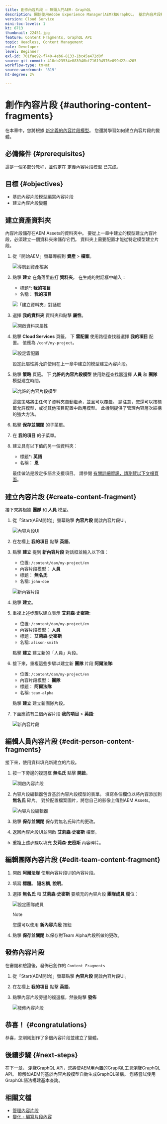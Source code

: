 ```yaml
---
title: 創作內容片段 — 無頭入門AEM- GraphQL
description: 開始使用Adobe Experience Manager(AEM)和GraphQL。 基於內容片段模型建立和編輯新的內容片段。 瞭解如何建立內容片段的變體。
version: Cloud Service
mini-toc-levels: 1
kt: 6713
thumbnail: 22451.jpg
feature: Content Fragments, GraphQL API
topic: Headless, Content Management
role: Developer
level: Beginner
exl-id: 701fae92-f740-4eb6-8133-1bc45a472d0f
source-git-commit: 410eb23534e083940bf716194576e099d22ca205
workflow-type: tm+mt
source-wordcount: '819'
ht-degree: 2%

---
```


# 創作內容片段 {#authoring-content-fragments}

在本章中，您將根據 [新定義的內容片段模型](./content-fragment-models.md)。 您還將學習如何建立內容片段的變體。

## 必備條件 {#prerequisites}

這是一個多部分教程，並假定在 [定義內容片段模型](./content-fragment-models.md) 已完成。

## 目標 {#objectives}

* 基於內容片段模型編寫內容片段
* 建立內容片段變體

## 建立資產資料夾

內容片段儲存在AEM Assets的資料夾中。 要從上一章中建立的模型建立內容片段，必須建立一個資料夾來儲存它們。 資料夾上需要配置才能從特定模型建立片段。

1. 從「開始AEM」螢幕導航到 **資產** > **檔案**。

   ![導航到資產檔案](assets/author-content-fragments/navigate-assets-files.png)

1. 點擊 **建立** 在角落里敲打 **資料夾**。 在生成的對話框中輸入：

   * 標題*: **我的項目**
   * 名稱： **我的項目**

   ![「建立資料夾」對話框](assets/author-content-fragments/create-folder-dialog.png)

1. 選擇 **我的資料夾** 資料夾和點擊 **屬性**。

   ![開啟資料夾屬性](assets/author-content-fragments/open-folder-properties.png)

1. 點擊 **Cloud Services** 頁籤。 下 **雲配置** 使用路徑查找器選擇 **我的項目** 配置。 值應為 `/conf/my-project`。

   ![設定雲配置](assets/author-content-fragments/set-cloud-config-my-project.png)

   設定此屬性將允許使用在上一章中建立的模型建立內容片段。

1. 點擊 **策略** 頁籤。 下 **允許的內容片段模型** 使用路徑查找器選擇 **人員** 和 **團隊** 模型建立時間。

   ![允許的內容片段模型](assets/author-content-fragments/allowed-content-fragment-models.png)

   這些策略將由任何子資料夾自動繼承，並且可以覆蓋。 請注意，您還可以按標籤允許模型，或從其他項目配置中啟用模型。 此機制提供了管理內容層次結構的強大方法。

1. 點擊 **保存並關閉** 的子菜單。

1. 在 **我的項目** 的子菜單。

1. 建立具有以下值的另一個資料夾：

   * 標題*: **英語**
   * 名稱： **恩**

   最佳做法是設定多語言支援項目。 請參閱 [有關詳細資訊，請瀏覽以下文檔頁面](https://experienceleague.adobe.com/docs/experience-manager-cloud-service/content/assets/admin/translate-assets.html)。


## 建立內容片段 {#create-content-fragment}

接下來將根據 **團隊** 和 **人員** 模型。

1. 從「Start(AEM開始)」螢幕點擊 **內容片段** 開啟內容片段UI。

   ![內容片段UI](assets/author-content-fragments/cf-fragment-ui.png)

1. 在左欄上 **我的項目** 點擊 **英語**。
1. 點擊 **建立** 提到 **新內容片段** 對話框並輸入以下值：

   * 位置: `/content/dam/my-project/en`
   * 內容片段模型： **人員**
   * 標題： **無名氏**
   * 名稱: `john-doe`

   ![新內容片段](assets/author-content-fragments/new-content-fragment-john-doe.png)
1. 點擊 **建立**。
1. 重複上述步驟以建立表示 **艾莉森·史密斯**:

   * 位置: `/content/dam/my-project/en`
   * 內容片段模型： **人員**
   * 標題： **艾莉森·史密斯**
   * 名稱: `alison-smith`

   點擊 **建立** 建立新的「人員」片段。

1. 接下來，重複這些步驟以建立新 **團隊** 片段 **阿爾法隊**:

   * 位置: `/content/dam/my-project/en`
   * 內容片段模型： **團隊**
   * 標題： **阿爾法隊**
   * 名稱: `team-alpha`

   點擊 **建立** 建立新團隊片段。

1. 下面應該有三個內容片段 **我的項目** > **英語**:

   ![新內容片段](assets/author-content-fragments/new-content-fragments.png)

## 編輯人員內容片段 {#edit-person-content-fragments}

接下來，使用資料填充新建立的片段。

1. 按一下旁邊的複選框 **無名氏** 點擊 **開啟**。

   ![開啟內容片段](assets/author-content-fragments/open-fragment-for-editing.png)

1. 內容片段編輯器包含基於內容片段模型的表單。 填寫各個欄位以將內容添加到 **無名氏** 碎片。 對於配置檔案圖片，將您自己的影像上傳到AEM Assets。

   ![內容片段編輯器](assets/author-content-fragments/content-fragment-editor-jd.png)

1. 點擊 **保存並關閉** 保存對無名氏碎片的更改。
1. 返回內容片段UI並開啟 **艾莉森·史密斯** 檔案。
1. 重複上述步驟以填充 **艾莉森·史密斯** 內容碎片。

## 編輯團隊內容片段 {#edit-team-content-fragment}

1. 開啟 **阿爾法隊** 使用內容片段UI的內容片段。
1. 填寫 **標題**。 **短名稱**, **說明**。
1. 選擇 **無名氏** 和 **艾莉森·史密斯** 要填充的內容片段 **團隊成員** 欄位：

   ![設定團隊成員](assets/author-content-fragments/select-team-members.png)

   >[!NOTE]
   >
   >您還可以使用 **新內容片段** 按鈕

1. 點擊 **保存並關閉** 以保存對Team Alpha片段所做的更改。

## 發佈內容片段

在審閱和驗證後，發佈已創作的 `Content Fragments`

1. 從「Start(AEM開始)」螢幕點擊 **內容片段** 開啟內容片段UI。

1. 在左欄上 **我的項目** 點擊 **英語**。

1. 點擊內容片段旁邊的複選框，然後點擊 **發佈**

   ![發佈內容片段](assets/author-content-fragments/publish-content-fragment.png)

## 恭喜！ {#congratulations}

恭喜，您剛剛創作了多個內容片段並建立了變體。

## 後續步驟 {#next-steps}

在下一章， [瀏覽GraphQL API](explore-graphql-api.md)，您將使AEM用內置的GrapiQL工具瀏覽GraphQL API。 瞭解如AEM何基於內容片段模型自動生成GraphQL架構。 您將嘗試使用GraphQL語法構建基本查詢。

## 相關文檔

* [管理內容片段](https://experienceleague.adobe.com/docs/experience-manager-cloud-service/content/assets/content-fragments/content-fragments-managing.html)
* [變化 - 編寫片段內容](https://experienceleague.adobe.com/docs/experience-manager-cloud-service/content/assets/content-fragments/content-fragments-variations.html)
